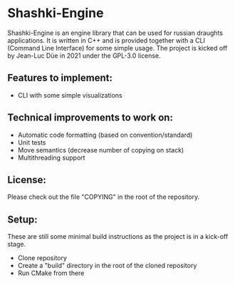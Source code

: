 # Shashki-Engine #

Shashki-Engine is an engine library that can be used for russian draughts applications. It is written in C++ and is provided together with a CLI (Command Line Interface) for some simple usage. The project is kicked off by Jean-Luc Düe in 2021 under the GPL-3.0 license.

## Features to implement: ##

- CLI with some simple visualizations

## Technical improvements to work on: ##

- Automatic code formatting (based on convention/standard)
- Unit tests
- Move semantics (decrease number of copying on stack)
- Multithreading support

## License: ##

Please check out the file "COPYING" in the root of the repository.

## Setup: ##

These are still some minimal build instructions as the project is in a kick-off stage.

- Clone repository
- Create a "build" directory in the root of the cloned repository
- Run CMake from there
